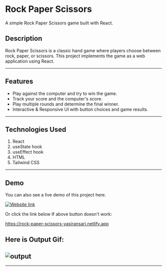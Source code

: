 # Rock Paper Scissors

A simple Rock Paper Scissors game built with React.

## Description

Rock Paper Scissors is a classic hand game where players choose between rock, paper, or scissors. This project implements the game as a web application using React.

---

## Features

- Play against the computer and try to win the game.
- Track your score and the computer's score.
- Play multiple rounds and determine the final winner.
- Interactive & Responsive UI with button choices and game results.

---

## Technologies Used

1. React
2. useState hook
3. useEffect hook
4. HTML
5. Tailwind CSS

---

## Demo

You can also see a live demo of this project here.

[![Website link](https://img.shields.io/badge/Website-Link-green)](https://rock-paper-scissors-yasiransari.netlify.app)

Or click the link below If above button doesn't work:

https://rock-paper-scissors-yasiransari.netlify.app

## Here is Output Gif:

## ![output](./output.gif)

---
